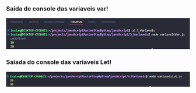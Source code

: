 ### Saida de console das variaveis var!

<img src="../img/saidavar.png">

### Saiada do console das variaveis Let!

<img src="../img/saidalet.png">
